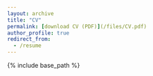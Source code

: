 ```yaml
---
layout: archive
title: "CV"
permalink: [download CV (PDF)](/files/CV.pdf)
author_profile: true
redirect_from:
  - /resume
---
```


{% include base_path %}












